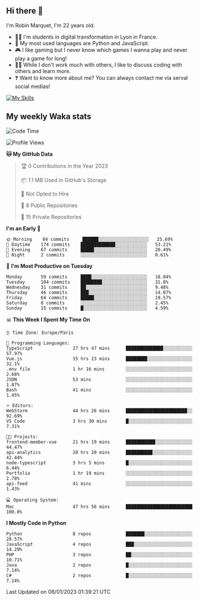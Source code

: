 ## Hi there 👋

I'm Robin Marquet, I'm 22 years old.

- 👨‍💻 I'm students in digital transformation in Lyon in France.
- 🌱 My most used languages are Python and JavaScript.
- 🎮 I like gaming but I never know which games I wanna play and never play a game for long!
- 👯‍♀️ While I don't work much with others, I like to discuss coding with others and learn more.
- ❓ Want to know more about me? You can always contact me via serval social medias!

[![My Skills](https://skillicons.dev/icons?i=js,html,css,docker,express,figma,firebase,graphql,mongodb,mysql,nodejs,py,react,ts,vue)](https://skillicons.dev)

## My weekly Waka stats

<!--START_SECTION:waka-->
![Code Time](http://img.shields.io/badge/Code%20Time-3%2C167%20hrs%2044%20mins-blue)

![Profile Views](http://img.shields.io/badge/Profile%20Views-5-blue)

**🐱 My GitHub Data** 

> 🏆 0 Contributions in the Year 2023
 > 
> 📦 1.1 MB Used in GitHub's Storage 
 > 
> 🚫 Not Opted to Hire
 > 
> 📜 8 Public Repositories 
 > 
> 🔑 15 Private Repositories  
 > 
**I'm an Early 🐤** 

```text
🌞 Morning    84 commits     ██████░░░░░░░░░░░░░░░░░░░   25.69% 
🌆 Daytime    174 commits    █████████████░░░░░░░░░░░░   53.21% 
🌃 Evening    67 commits     █████░░░░░░░░░░░░░░░░░░░░   20.49% 
🌙 Night      2 commits      ░░░░░░░░░░░░░░░░░░░░░░░░░   0.61%

```
📅 **I'm Most Productive on Tuesday** 

```text
Monday       59 commits     ████░░░░░░░░░░░░░░░░░░░░░   18.04% 
Tuesday      104 commits    ████████░░░░░░░░░░░░░░░░░   31.8% 
Wednesday    31 commits     ██░░░░░░░░░░░░░░░░░░░░░░░   9.48% 
Thursday     46 commits     ███░░░░░░░░░░░░░░░░░░░░░░   14.07% 
Friday       64 commits     █████░░░░░░░░░░░░░░░░░░░░   19.57% 
Saturday     8 commits      ░░░░░░░░░░░░░░░░░░░░░░░░░   2.45% 
Sunday       15 commits     █░░░░░░░░░░░░░░░░░░░░░░░░   4.59%

```


📊 **This Week I Spent My Time On** 

```text
⌚︎ Time Zone: Europe/Paris

💬 Programming Languages: 
TypeScript               27 hrs 47 mins      ██████████████░░░░░░░░░░░   57.97% 
Vue.js                   15 hrs 23 mins      ████████░░░░░░░░░░░░░░░░░   32.1% 
.env file                1 hr 16 mins        ░░░░░░░░░░░░░░░░░░░░░░░░░   2.68% 
JSON                     53 mins             ░░░░░░░░░░░░░░░░░░░░░░░░░   1.87% 
Bash                     41 mins             ░░░░░░░░░░░░░░░░░░░░░░░░░   1.45%

🔥 Editors: 
WebStorm                 44 hrs 26 mins      ███████████████████████░░   92.69% 
VS Code                  3 hrs 30 mins       █░░░░░░░░░░░░░░░░░░░░░░░░   7.31%

🐱‍💻 Projects: 
frontend-member-vue      21 hrs 19 mins      ███████████░░░░░░░░░░░░░░   44.47% 
api-analytics            20 hrs 20 mins      ██████████░░░░░░░░░░░░░░░   42.44% 
node-typescript          3 hrs 5 mins        █░░░░░░░░░░░░░░░░░░░░░░░░   6.44% 
Portfolio                1 hr 19 mins        ░░░░░░░░░░░░░░░░░░░░░░░░░   2.78% 
api-feed                 41 mins             ░░░░░░░░░░░░░░░░░░░░░░░░░   1.43%

💻 Operating System: 
Mac                      47 hrs 56 mins      █████████████████████████   100.0%

```

**I Mostly Code in Python** 

```text
Python                   8 repos             ███████░░░░░░░░░░░░░░░░░░   28.57% 
JavaScript               4 repos             ███░░░░░░░░░░░░░░░░░░░░░░   14.29% 
PHP                      3 repos             ██░░░░░░░░░░░░░░░░░░░░░░░   10.71% 
Java                     2 repos             █░░░░░░░░░░░░░░░░░░░░░░░░   7.14% 
C#                       2 repos             █░░░░░░░░░░░░░░░░░░░░░░░░   7.14%

```



 Last Updated on 06/01/2023 01:39:21 UTC
<!--END_SECTION:waka-->
